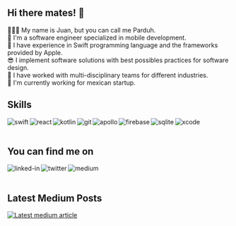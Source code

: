 ## Hi there mates! 👋
🧑🏽‍💻 My name is Juan, but you can call me Parduh. <br>
📱 I'm a software engineer specialized in mobile development. <br>
 I have experience in Swift programming language and the frameworks provided by Apple. <br>
😎 I implement software solutions with best possibles practices for software design. <br>
🚀 I have worked with multi-disciplinary teams for different industries. <br>
🥑 I'm currently working for mexican startup.

<!--I'm an indie full-stack developer and content creator building my version of the digital world one step at a time. All coding projects are built from the ground up, from planning and designing all the way to solving real-life problems with code. All video content is built the same way, from ideation and planning, all the way to finalizing the content with artistic touches. -->

## Skills
<img align="left" alt="swift" src="https://img.shields.io/badge/swift-F54A2A?style=for-the-badge&logo=swift&logoColor=white" />
<img align="left" alt="react" src="https://img.shields.io/badge/java-%23ED8B00.svg?style=for-the-badge&logo=openjdk&logoColor=white" />
<img align="left" alt="kotlin" src="https://img.shields.io/badge/kotlin-%237F52FF.svg?style=for-the-badge&logo=kotlin&logoColor=white" />
<img align="left" alt="git" src="https://img.shields.io/badge/git-%23F05033.svg?style=for-the-badge&logo=git&logoColor=white" />
<img align="left" alt="apollo" src="https://img.shields.io/badge/-Apollo%20GraphQL-311C87?style=for-the-badge&logo=apollo-graphql" />
<img align="left" alt="firebase" src="https://img.shields.io/badge/firebase-%23039BE5.svg?style=for-the-badge&logo=firebase" />
<img align="left" alt="sqlite" src="https://img.shields.io/badge/sqlite-%2307405e.svg?style=for-the-badge&logo=sqlite&logoColor=white" />
<img align="left" alt="xcode" src="https://img.shields.io/badge/Xcode-007ACC?style=for-the-badge&logo=Xcode&logoColor=white" />
<br>
<br>

<!--
![Github Stats](https://github-readme-stats.vercel.app/api?username=elparduh&count_private=true&show_icons=true&include_all_commits=true)
![Top Langs](https://github-readme-stats.vercel.app/api/top-langs/?username=elparduh&hide=TeX&layout=compact)-->

## You can find me on

[<img align="left" alt="linked-in" src="https://img.shields.io/badge/LinkedIn-0077B5?style=for-the-badge&logo=linkedin&logoColor=white" />](https://www.linkedin.com/in/jtvicente)
[<img align="left" alt="twitter" src="https://img.shields.io/badge/Twitter-1DA1F2?style=for-the-badge&logo=twitter&logoColor=white" />](https://twitter.com/theparduh)
[<img align="left" alt="medium" src="https://img.shields.io/badge/Medium-12100E?style=for-the-badge&logo=medium&logoColor=white" />](https://medium.com/@theparduh)
<br>
<br>

## Latest Medium Posts
<a target="_blank" href="https://github-readme-medium-recent-article.vercel.app/medium/@theparduh/0"><img src="https://github-readme-medium-recent-article.vercel.app/medium/@theparduh/0" alt="Latest medium article">



